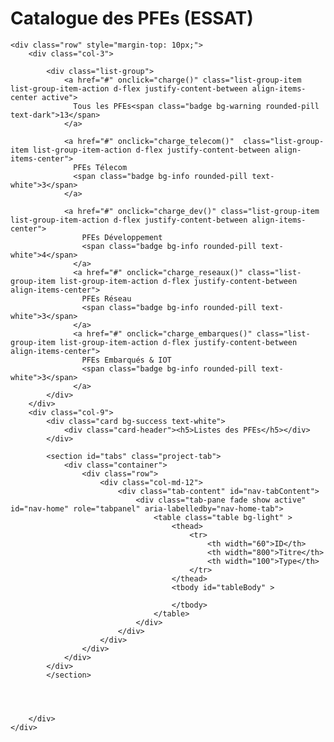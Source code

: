 <!DOCTYPE html>
<html lang="en">

<head>
<meta charset="UTF-8">
<title></title>
<link rel="stylesheet" href="bootstrap/css/bootstrap.min.css">
<link rel="stylesheet" href="fontawesome/css/all.css">
<title>Catlogues des PFEs</title>

<script type="text/javascript">


var xhr = new XMLHttpRequest();
    var connect="vide";

    function charge() {
            xhr.open("GET", "http://chakerbm.tn/ajax/pfe/pfes.php ", true);
            xhr.send();
            xhr.onreadystatechange = function() {
                if (xhr.readyState == 4 && xhr.status == 200) {
                    afficher(xhr.responseXML);
                }
            }
        }

        function charge_reseaux() {
            xhr.open("GET", "https://appessat707.000webhostapp.com/pfespartypes.php?type=reseaux", true);
            xhr.send();
            xhr.onreadystatechange = function() {
                if (xhr.readyState == 4 && xhr.status == 200) {
                    afficher(xhr.responseXML);
                }
            }
        }

        function charge_embarques() {
            xhr.open("GET", "https://appessat707.000webhostapp.com/pfespartypes.php?type=Embarques et IoT", true);
            xhr.send();
            xhr.onreadystatechange = function() {
                if (xhr.readyState == 4 && xhr.status == 200) {                  
                    afficher(xhr.responseXML);
                }
            }
        }

        function charge_dev() {
            xhr.open("GET", "https://appessat707.000webhostapp.com/pfespartypes.php?type=Developpement", true);
            xhr.send();
            xhr.onreadystatechange = function() {
                if (xhr.readyState == 4 && xhr.status == 200) {
                    // console.log(xhr.responseXML);
                    afficher(xhr.responseXML);
                }
            }
        }

        function charge_telecom() {
            xhr.open("GET", "https://appessat707.000webhostapp.com/pfespartypes.php?type=Telecom", true);
            xhr.send();
            xhr.onreadystatechange = function() {
                if (xhr.readyState == 4 && xhr.status == 200) {
                    // console.log(xhr.responseXML);
                    afficher(xhr.responseXML);
                }
            }
        }

        function afficher(data) {
            var els = data.getElementsByTagName("pfe");
            var liste = document.getElementById("tableBody");
            liste.innerHTML = "";
            for (var i = 0; i < els.length; i++) {

                  var tr = document.createElement('tr');
                var id = document.createElement('td');
                var titre = document.createElement('td');
                var type = document.createElement('td');

                id.innerHTML = els[i].getAttribute('id');
                titre.innerHTML = els[i].getAttribute('titre');
                type.innerHTML = els[i].getAttribute('type');

                tr.appendChild(id);
                tr.appendChild(titre);
                tr.appendChild(type);

                liste.appendChild(tr);

            }


        }

   
        
        


</script>

</head>


<body onload="charge()">
    <div class="card bg-primary text-white">
        <div class="card-header"><h1> Catalogue des PFEs (ESSAT) </h1> </div>
    </div>

    <div class="row" style="margin-top: 10px;">
        <div class="col-3">
        
            <div class="list-group">
                <a href="#" onclick="charge()" class="list-group-item list-group-item-action d-flex justify-content-between align-items-center active">
                  Tous les PFEs<span class="badge bg-warning rounded-pill text-dark">13</span>               
                </a>

                <a href="#" onclick="charge_telecom()"  class="list-group-item list-group-item-action d-flex justify-content-between align-items-center">
                  PFEs Télecom
                  <span class="badge bg-info rounded-pill text-white">3</span>
                </a>

                <a href="#" onclick="charge_dev()" class="list-group-item list-group-item-action d-flex justify-content-between align-items-center">
                    PFEs Développement
                    <span class="badge bg-info rounded-pill text-white">4</span>
                  </a>
                  <a href="#" onclick="charge_reseaux()" class="list-group-item list-group-item-action d-flex justify-content-between align-items-center">
                    PFEs Réseau
                    <span class="badge bg-info rounded-pill text-white">3</span>
                  </a>
                  <a href="#" onclick="charge_embarques()" class="list-group-item list-group-item-action d-flex justify-content-between align-items-center">
                    PFEs Embarqués & IOT
                    <span class="badge bg-info rounded-pill text-white">3</span>
                  </a>
            </div>
        </div>
        <div class="col-9">
            <div class="card bg-success text-white">
                <div class="card-header"><h5>Listes des PFEs</h5></div>
            </div>

            <section id="tabs" class="project-tab">
                <div class="container">
                    <div class="row">
                        <div class="col-md-12">
                            <div class="tab-content" id="nav-tabContent">
                                <div class="tab-pane fade show active" id="nav-home" role="tabpanel" aria-labelledby="nav-home-tab">
                                    <table class="table bg-light" >
                                        <thead>
                                            <tr>
                                                <th width="60">ID</th>
                                                <th width="800">Titre</th>
                                                <th width="100">Type</th>
                                            </tr>
                                        </thead>
                                        <tbody id="tableBody" >
                
                                        </tbody>
                                    </table>
                                </div>
                            </div>
                        </div>
                    </div>
                </div>
            </div>
            </section>
            
            
            

        </div>
    </div>
               
      
        

</body>
</html>
